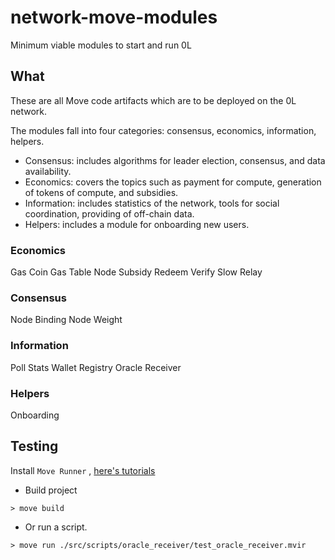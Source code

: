 # network-move-modules
Minimum viable modules to start and run 0L

## What

These are all Move code artifacts which are to be deployed on the 0L network.

The modules fall into four categories: consensus, economics, information, helpers.

- Consensus: includes algorithms for leader election, consensus, and data availability.
- Economics: covers the topics such as payment for compute, generation of tokens of compute, and subsidies.
- Information: includes statistics of the network, tools for social coordination, providing of off-chain data.
- Helpers: includes a module for onboarding new users.

### Economics
Gas Coin
Gas Table
Node Subsidy
Redeem
Verify
Slow Relay

### Consensus
Node Binding
Node Weight

### Information
Poll
Stats
Wallet Registry
Oracle Receiver

### Helpers
Onboarding

## Testing

Install `Move Runner` , [here's tutorials](https://github.com/ping-pub/move-runner/blob/master/docs/01_quick_start.md)

* Build project
```
> move build
```
* Or run a script.
```
> move run ./src/scripts/oracle_receiver/test_oracle_receiver.mvir
```
